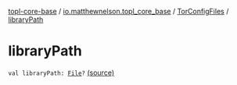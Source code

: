 [topl-core-base](../../index.md) / [io.matthewnelson.topl_core_base](../index.md) / [TorConfigFiles](index.md) / [libraryPath](./library-path.md)

# libraryPath

`val libraryPath: `[`File`](https://docs.oracle.com/javase/6/docs/api/java/io/File.html)`?` [(source)](https://github.com/05nelsonm/TorOnionProxyLibrary-Android/blob/master/topl-core-base/src/main/java/io/matthewnelson/topl_core_base/TorConfigFiles.kt#L140)